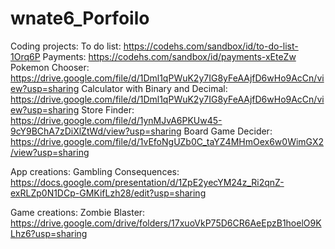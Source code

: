 # wnate6_Porfoilo

Coding projects: 
      To do list: https://codehs.com/sandbox/id/to-do-list-1Orq6P
      Payments: https://codehs.com/sandbox/id/payments-xEteZw
      Pokemon Chooser: https://drive.google.com/file/d/1Dml1qPWuK2y7IG8yFeAAjfD6wHo9AcCn/view?usp=sharing
      Calculator with Binary and Decimal: https://drive.google.com/file/d/1Dml1qPWuK2y7IG8yFeAAjfD6wHo9AcCn/view?usp=sharing
      Store Finder: https://drive.google.com/file/d/1ynMJvA6PKUw45-9cY9BChA7zDiXlZtWd/view?usp=sharing
      Board Game Decider: https://drive.google.com/file/d/1vEfoNgUZb0C_taYZ4MHmOex6w0WimGX2/view?usp=sharing
      
App creations: 
    Gambling Consequences: https://docs.google.com/presentation/d/1ZpE2yecYM24z_Ri2qnZ-exRLZp0N1DCp-GMKifLzh28/edit?usp=sharing
    
Game creations: 
    Zombie Blaster: https://drive.google.com/drive/folders/17xuoVkP75D6CR6AeEpzB1hoelO9KLhz6?usp=sharing

